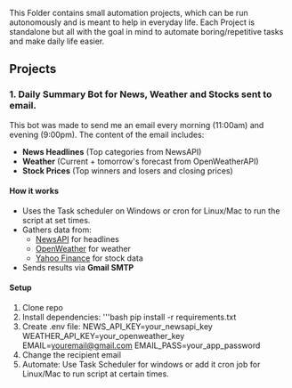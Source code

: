 This Folder contains small automation projects, which can be run autonomously and is meant to help in everyday life. Each Project is standalone but all with the goal in mind to automate boring/repetitive tasks and make daily life easier.

## Projects

### 1. Daily Summary Bot for News, Weather and Stocks sent to email.

This bot was made to send me an email every morning (11:00am) and evening (9:00pm).
The content of the email includes:
- **News Headlines** (Top categories from NewsAPI)
- **Weather** (Current + tomorrow's forecast from OpenWeatherAPI)
- **Stock Prices** (Top winners and losers and closing prices)

#### How it works
- Uses the Task scheduler on Windows or cron for Linux/Mac to run the script at set times.
- Gathers data from:
  - [NewsAPI](https://newsapi.org/) for headlines
  - [OpenWeather](https://openweathermap.org/) for weather
  - [Yahoo Finance](https://pypi.org/project/yfinance/) for stock data
- Sends results via **Gmail SMTP** 

#### Setup
1. Clone repo
2. Install dependencies:
'''bash
pip install -r requirements.txt
3. Create .env file:
NEWS_API_KEY=your_newsapi_key
WEATHER_API_KEY=your_openweather_key
EMAIL=youremail@gmail.com
EMAIL_PASS=your_app_password
4. Change the recipient email 
5. Automate:
Use Task Scheduler for windows or add it cron job for Linux/Mac to run script at certain times.
